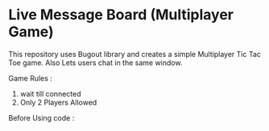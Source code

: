 # Live Message Board (Multiplayer Game)

This repository uses Bugout library and creates a simple Multiplayer Tic Tac Toe game. Also Lets users chat in the same window.

Game Rules :
1. wait till connected 
2. Only 2 Players Allowed


Before Using code :

